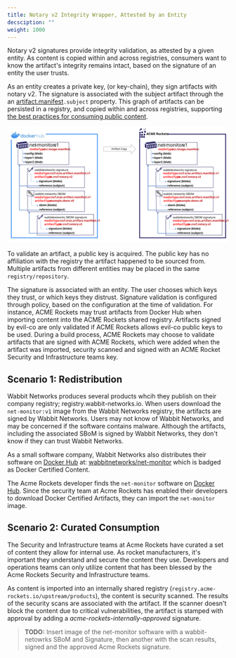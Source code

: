 ```yaml
---
title: Notary v2 Integrity Wrapper, Attested by an Entity
decsciption: ""
weight: 1000
---
```


Notary v2 signatures provide integrity validation, as attested by a given entity.
As content is copied within and across registries, consumers want to know the artifact's integrity remains intact, based on the signature of an entity the user trusts.

As an entity creates a private key, (or key-chain), they sign artifacts with notary v2.
The signature is associated with the subject artifact through the an [artifact.manifest][artifact-manifest-spec]`.subject` property.
This graph of artifacts can be persisted in a registry, and copied within and across registries, supporting [the best practices for consuming public content][consuming-public-content].

![](https://raw.githubusercontent.com/oras-project/artifacts-spec/main/media/net-monitor-with-sigs-copy.svg)

To validate an artifact, a public key is acquired. The public key has no affiliation with the registry the artifact happened to be sourced from. Multiple artifacts from different entities may be placed in the same `registry/repository`. 

The signature is associated with an entity. The user chooses which keys they trust, or which keys they distrust.
Signature validation is configured through policy, based on the configuration at the time of validation. For instance, ACME Rockets may trust artifacts from Docker Hub when importing content into the ACME Rockets shared registry. Artifacts signed by evil-co are only validated if ACME Rockets allows evil-co public keys to be used. During a build process, ACME Rockets may choose to validate artifacts that are signed with ACME Rockets, which were added when the artifact was imported, security scanned and signed with an ACME Rocket Security and Infrastructure teams key.

## Scenario 1: Redistribution

Wabbit Networks produces several products whcih they publish on their company registry; registry.wabbit-networks.io.
When users download the `net-monitor:v1` image from the Wabbit Networks registry, the artifacts are signed by Wabbit Networks.
Users may not know of Wabbit Networks, and may be concerned if the software contains malware.
Although the artifacts, including the associated SBoM is signed by Wabbit Networks, they don't know if they can trust Wabbit Networks.

As a small software company, Wabbit Networks also distributes their software on [Docker Hub][docker-hub] at: 
[wabbitnetworks/net-monitor](https://hub.docker.com/r/wabbitnetworks/net-monitor) which is badged as Docker Certified Content.

The Acme Rockets developer finds the `net-monitor` software on [Docker Hub][net-monitor-on-hub].
Since the security team at Acme Rockets has enabled their developers to download Docker Certified Artifacts, they can import the `net-monitor` image.

## Scenario 2: Curated Consumption

The Security and Infrastructure teams at Acme Rockets have curated a set of content they allow for internal use.
As rocket manufacturers, it's important they understand and secure the content they use.
Developers and operations teams can only utilize content that has been blessed by the Acme Rockets Security and Infrastructure teams.

As content is imported into an internally shared registry (`registry.acme-rockets.io/upstream/products`), the content is security scanned. The results of the security scans are associated with the artifact. If the scanner doesn't block the content due to critical vulnerabilities, the artifact is stamped with approval by adding a *acme-rockets-internally-approved* signature.

> **TODO:** Insert image of the net-monitor software with a wabbit-netowrks SBoM and Signature, then another with the scan results, signed and the approved Acme Rockets signature.

[docker-hub]:               https://hub.docker.com/
[net-monitor-on-hub]:       https://hub.docker.com/r/wabbitnetworks/net-monitor
[artifact-manifest-spec]:   https://github.com/oras-project/artifacts-spec/blob/main/artifact-manifest.md
[consuming-public-content]: https://opencontainers.org/posts/blog/2020-10-30-consuming-public-content/